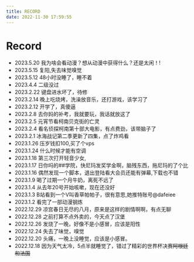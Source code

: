 ```yaml
---
title: RECORD
date: 2022-11-30 17:59:55
---
```

# Record
* 2023.5.20 我为啥会看动漫？想从动漫中获得什么？还是太闲！!
* 2023.5.15 复阳,失去味觉嗅觉
* 2023.5.12 48小时没睡了，睡不着
* 2023.4.4  二级没过
* 2023.2.22 键盘进水坏了，待修
* 2023.2.14 晚上吃烧烤，洗澡放音乐，还打游戏，该学习了
* 2023.2.12 开学了，真傻逼
* 2023.2.8  去你妈的补考，我就要玩，我话就放这了
* 2023.2.5  元宵节看柯南贝克街的亡灵
* 2023.2.4  看名侦探柯南第十部大电影，有点费劲，该带脑子了
* 2023.2.1  冰海战记第二季更新了四集，点了炸鸡看
* 2023.1.26 压岁钱扣100,买了个vps
* 2023.1.24 什么时候才能有空调
* 2023.1.18 第三次打开轻音少女,
* 2023.1.17 日你吗的##学院，快尼玛发奖学金啊，脑残东西，拖尼玛的了个比
* 2023.1.16  偶然发现一个脚本，退出登陆看大会员还能有弹幕,下载也不错
* 2023.1.9   喝了过期一个月牛奶，离死不远了
* 2023.1.4   从去年20号开始咳嗽，现在还没好
* 2023.1.3   B站看到一个V叫香草帕帕子，很有意思,她推特账号@dafeiee
* 2023.1.2   看完了一部动漫钢炼
* 2022.12.29 凉宫春日无尽的八月，原来是这样的剧情啊啊，有点无聊
* 2022.12.28 之前打算不点外卖的，今天点了汉堡
* 2022.12.26 发烧了一晚，好像不是小感冒，应该是阳性
* 2022.12.24 失去了味觉，嗅觉
* 2022.12.20 头痛，一晚上没睡觉，应该是小感冒。
* 2022.12.18 因为天气太冷，5点半就睡觉了，错过了精彩的世界杯决赛~~阿根廷和法国~~

